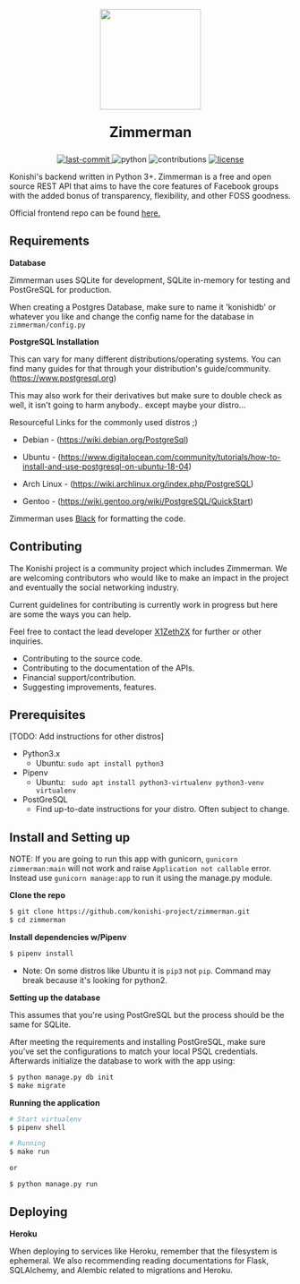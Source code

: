 <p align="center">
    <img src="./logo.png" width="180">
    <p align="center" style="font-size: 25px;">
     <strong>Zimmerman</strong>
    </p>

<p align="center">
  <a href="https://github.com/konishi-project/zimmerman/commits/master">
    <img src="https://img.shields.io/github/last-commit/konishi-project/zimmerman" alt="last-commit">
  </a>
  <!-- <a>
    <img src="https://img.shields.io/github/v/release/konishi-project/zimmerman?include_prereleases" alt="release">
  </a> -->
  <a>
    <img src="https://img.shields.io/badge/python-3.6%2B-blue" alt="python">
  </a>
  <a>
    <img src="https://img.shields.io/badge/contributions-welcome-brightgreen" alt="contributions">
  </a>
  <a href="./LICENSE">
    <img src="https://img.shields.io/github/license/konishi-project/zimmerman" alt="license">
  </a>
</p>

Konishi's backend written in Python 3+. Zimmerman is a free and open source REST API that aims to have the core features of Facebook groups with the added bonus of transparency, flexibility, and other FOSS goodness.

Official frontend repo can be found [here.](https://github.com/x1zeth2x/kagawasan)
## Requirements

**Database**

Zimmerman uses SQLite for development,
SQLite in-memory for testing and
PostGreSQL for production.

When creating a Postgres Database, make sure to name it 'konishidb' or whatever you like and change the config name for the database in `zimmerman/config.py`

**PostgreSQL Installation**

This can vary for many different distributions/operating systems.
You can find many guides for that through your distribution's guide/community. (https://www.postgresql.org)


This may also work for their derivatives but make sure to double check as well, it isn't going to harm anybody.. except maybe your distro...

Resourceful Links for the commonly used distros ;)

* Debian - (https://wiki.debian.org/PostgreSql)

* Ubuntu - 
(https://www.digitalocean.com/community/tutorials/how-to-install-and-use-postgresql-on-ubuntu-18-04)

* Arch Linux - (https://wiki.archlinux.org/index.php/PostgreSQL)

* Gentoo - (https://wiki.gentoo.org/wiki/PostgreSQL/QuickStart)

Zimmerman uses [Black](https://github.com/psf/black) for formatting the code.

## Contributing

The Konishi project is a community project which includes Zimmerman. We are welcoming contributors who would like to make an impact in the project and eventually the social networking industry.

Current guidelines for contributing is currently work in progress but here are some the ways you can help.

Feel free to contact the lead developer [X1Zeth2X](https://github.com/X1Zeth2X) for further or other inquiries.

* Contributing to the source code.
* Contributing to the documentation of the APIs.
* Financial support/contribution.
* Suggesting improvements, features.

## Prerequisites
[TODO: Add instructions for other distros]

- Python3.x
    - Ubuntu: ``` sudo apt install python3 ```
- Pipenv
    - Ubuntu: ``` sudo apt install python3-virtualenv python3-venv virtualenv```
- PostGreSQL
    - Find up-to-date instructions for your distro. Often subject to change.


## Install and Setting up

NOTE: If you are going to run this app with gunicorn, `gunicorn zimmerman:main` will not work and raise `Application not callable` error. Instead use `gunicorn manage:app` to run it using the manage.py module.

**Clone the repo**
```bash
$ git clone https://github.com/konishi-project/zimmerman.git
$ cd zimmerman
```

**Install dependencies w/Pipenv**
```bash
$ pipenv install
```
- Note: On some distros like Ubuntu it is ```pip3``` not ```pip```. Command may break because it's looking for python2.  

**Setting up the database** 

This assumes that you're using PostGreSQL but the process should be the same for SQLite.

After meeting the requirements and installing PostGreSQL, make sure you've set the configurations to match your local PSQL credentials. Afterwards initialize the database to work with the app using:

```bash
$ python manage.py db init
$ make migrate
```

**Running the application**
```bash
# Start virtualenv
$ pipenv shell

# Running
$ make run

or 

$ python manage.py run
```

## Deploying

**Heroku**

When deploying to services like Heroku, remember that the filesystem is ephemeral. 
We also recommending reading documentations for Flask, SQLAlchemy, and Alembic related to migrations and Heroku.